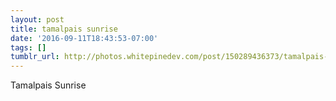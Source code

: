 ```yaml
---
layout: post
title: tamalpais sunrise
date: '2016-09-11T18:43:53-07:00'
tags: []
tumblr_url: http://photos.whitepinedev.com/post/150289436373/tamalpais-sunrise
---
```

Tamalpais Sunrise
